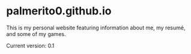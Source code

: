 palmerito0.github.io
====================

This is my personal website featuring information about me, my resum&eacute;,
and some of my games.

Current version: 0.1
